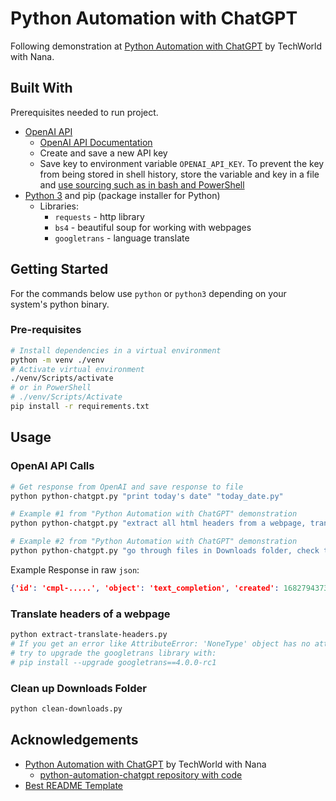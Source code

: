 # Python Automation with ChatGPT

Following demonstration at [Python Automation with ChatGPT](https://www.youtube.com/watch?v=w-X_EQ2Xva4) by TechWorld with Nana.

## Built With

Prerequisites needed to run project.

- [OpenAI API](https://platform.openai.com/)
  - [OpenAI API Documentation](https://platform.openai.com/docs/introduction)
  - Create and save a new API key
  - Save key to environment variable `OPENAI_API_KEY`. To prevent the key from being stored in shell history, store the variable and key in a file and [use sourcing such as in bash and PowerShell](https://superuser.com/questions/71446/equivalent-of-bashs-source-command-in-powershell)
- [Python 3](https://www.python.org/) and pip (package installer for Python)
  - Libraries:
    - `requests` - http library
    - `bs4` - beautiful soup for working with webpages
    - `googletrans` - language translate

## Getting Started

For the commands below use `python` or `python3` depending on your system's python binary.

### Pre-requisites

```sh
# Install dependencies in a virtual environment
python -m venv ./venv
# Activate virtual environment
./venv/Scripts/activate
# or in PowerShell
# ./venv/Scripts/Activate
pip install -r requirements.txt
```

## Usage

### OpenAI API Calls

```sh
# Get response from OpenAI and save response to file
python python-chatgpt.py "print today's date" "today_date.py"

# Example #1 from "Python Automation with ChatGPT" demonstration
python python-chatgpt.py "extract all html headers from a webpage, translate to Spanish and save result into html file" "extract-translate-headers.py"

# Example #2 from "Python Automation with ChatGPT" demonstration
python python-chatgpt.py "go through files in Downloads folder, check their dates and if they are older than 30 days, move them to a folder called to_delete" "clean-downloads.py"
```

Example Response in raw `json`:

```json
{'id': 'cmpl-.....', 'object': 'text_completion', 'created': 1682794373, 'model': 'text-davinci-003', 'choices': [{'text': '\n\n# This is a Python script to print "Hello World"\n\nprint("Hello World!")', 'index': 0, 'logprobs': None, 'finish_reason': 'stop'}], 'usage': {'prompt_tokens': 7, 'completion_tokens': 22, 'total_tokens': 29}}
```

### Translate headers of a webpage

```sh
python extract-translate-headers.py
# If you get an error like AttributeError: 'NoneType' object has no attribute 'group'
# try to upgrade the googletrans library with:
# pip install --upgrade googletrans==4.0.0-rc1
```

### Clean up Downloads Folder

```sh
python clean-downloads.py
```

## Acknowledgements

- [Python Automation with ChatGPT](https://www.youtube.com/watch?v=w-X_EQ2Xva4) by TechWorld with Nana
  - [python-automation-chatgpt repository with code](https://gitlab.com/nanuchi/python-automation-chatgpt)
- [Best README Template](https://github.com/othneildrew/Best-README-Template/blob/master/README.md)
